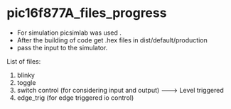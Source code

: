 # pic16f877A_files_progress
* For simulation picsimlab was used .
* After the building of code get .hex files in dist/default/production 
* pass the input to the simulator.

List of files:
1. blinky
2. toggle
3. switch control (for considering input and output) ---> Level triggered
4. edge_trig (for edge triggered io control)
